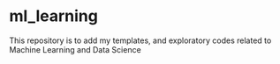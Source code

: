 # ml_learning

This repository is to add my templates, and exploratory codes related to Machine Learning and Data Science
